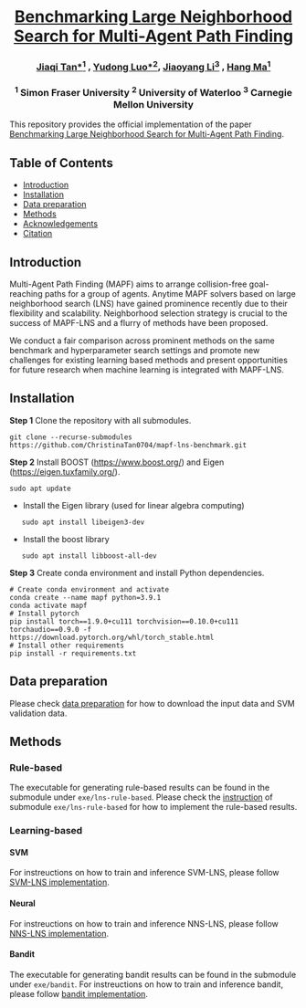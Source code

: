 <div align="center">
<h1 align="center">
  <a href="">Benchmarking Large Neighborhood Search for Multi-Agent Path Finding</a>
</h1>

### [Jiaqi Tan*<sup>1</sup>](https://www.linkedin.com/in/jiaqi-christina-tan-800697158/) , [Yudong Luo*<sup>2</sup>](https://miyunluo.com/), [Jiaoyang Li<sup>3</sup>](https://jiaoyangli.me/) , [Hang Ma<sup>1</sup>](https://www.cs.sfu.ca/~hangma/)

### <sup>1</sup> Simon Fraser University <sup>2</sup> University of Waterloo <sup>3</sup> Carnegie Mellon University


</div>


<!-- TODO add some intro and link -->
This repository provides the official implementation of the paper [Benchmarking Large Neighborhood Search for Multi-Agent Path Finding](). 


## Table of Contents
- [Introduction](#introduction)
- [Installation](#installation)
- [Data preparation](#data-preparation)
- [Methods](#methods)
- [Acknowledgements](#acknowledgements)
- [Citation](#citation)

## Introduction
Multi-Agent Path Finding (MAPF) aims to arrange collision-free goal-reaching paths for a group of agents. Anytime MAPF solvers based on large neighborhood search (LNS) have gained prominence recently due to their flexibility and scalability. Neighborhood selection strategy is crucial to the success of MAPF-LNS and a flurry of methods have been proposed. 

We conduct a fair comparison across prominent methods on the same benchmark and hyperparameter search settings and promote new challenges for existing learning based methods and present opportunities for future research when machine learning is integrated with MAPF-LNS.

## Installation


**Step 1** Clone the repository with all submodules.
```shell
git clone --recurse-submodules https://github.com/ChristinaTan0704/mapf-lns-benchmark.git
```
**Step 2** Install BOOST (https://www.boost.org/) and Eigen (https://eigen.tuxfamily.org/). 

```shell script
sudo apt update
```
- Install the Eigen library (used for linear algebra computing)
 ```shell script
    sudo apt install libeigen3-dev
 ```
- Install the boost library 
 ```shell script
    sudo apt install libboost-all-dev
 ```

**Step 3** Create conda environment and install Python dependencies.

```
# Create conda environment and activate
conda create --name mapf python=3.9.1
conda activate mapf
# Install pytorch
pip install torch==1.9.0+cu111 torchvision==0.10.0+cu111 torchaudio==0.9.0 -f https://download.pytorch.org/whl/torch_stable.html
# Install other requirements 
pip install -r requirements.txt
```


## Data preparation

Please check [data preparation](docs/data.md) for how to download the input data and SVM validation data.

## Methods



### Rule-based 

The executable for generating rule-based results can be found in the submodule under `exe/lns-rule-based`. Please check the [instruction](https://github.com/ChristinaTan0704/mapf-lns-exe/blob/rule-based/README.md) of submodule `exe/lns-rule-based` for how to implement the rule-based results.

### Learning-based

#### SVM

For instreuctions on how to train and inference SVM-LNS, please follow [SVM-LNS implementation](docs/svm.md).

#### Neural

For instreuctions on how to train and inference NNS-LNS, please follow [NNS-LNS implementation](docs/nns.md).

#### Bandit

The executable for generating bandit results can be found in the submodule under `exe/bandit`. For instreuctions on how to train and inference bandit, please follow [bandit implementation](https://github.com/ChristinaTan0704/anytime-mapf/blob/main/README.md).


<!-- ## Acknowledgements
We're grateful to the open-source projects below, their great work made our project possible. -->



<!-- 
## Citation
TODO: will be updated by June 25th, 2024
If you find our work useful in your research or applications, please consider citing:

-->
